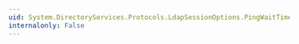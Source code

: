 ```yaml
---
uid: System.DirectoryServices.Protocols.LdapSessionOptions.PingWaitTimeout
internalonly: False
---
```

